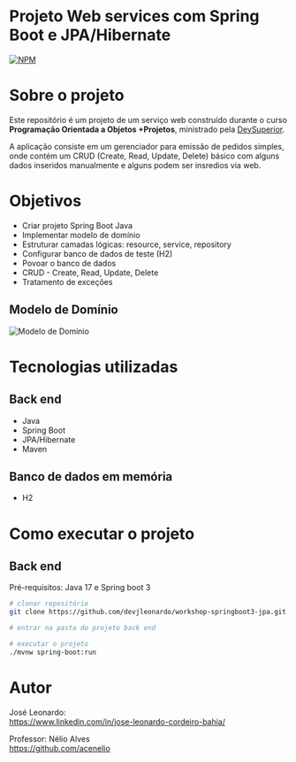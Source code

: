# Projeto Web services com Spring Boot e JPA/Hibernate
[![NPM](https://img.shields.io/bower/l/react)](https://github.com/devjleonardo/workshop-springboot3-jpa/blob/main/LICENSE)

# Sobre o projeto

Este repositório é um projeto de um serviço web construído durante o curso **Programação Orientada a Objetos +Projetos**, ministrado pela [DevSuperior](https://devsuperior.com "Site da DevSuperior").

A aplicação consiste em um gerenciador para emissão de pedidos simples, onde contém um CRUD (Create, Read, Update, Delete) básico com alguns dados inseridos manualmente e alguns podem ser insredios via web.

# Objetivos
- Criar projeto Spring Boot Java
- Implementar modelo de domínio
- Estruturar camadas lógicas: resource, service, repository
- Configurar banco de dados de teste (H2)
- Povoar o banco de dados
- CRUD - Create, Read, Update, Delete
- Tratamento de exceções

## Modelo de Domínio
![Modelo de Domínio](https://raw.githubusercontent.com/devjleonardo/assets/main/workshop-springboot3-jpa/Modelo%20de%20Dom%C3%ADnio.png)

# Tecnologias utilizadas
## Back end
- Java
- Spring Boot
- JPA/Hibernate
- Maven

## Banco de dados em memória
- H2

# Como executar o projeto

## Back end
Pré-requisitos: Java 17 e Spring boot 3

```bash
# clonar repositório
git clone https://github.com/devjleonardo/workshop-springboot3-jpa.git

# entrar na pasta do projeto back end

# executar o projeto
./mvnw spring-boot:run
```

# Autor

José Leonardo: <br/>
https://www.linkedin.com/in/jose-leonardo-cordeiro-bahia/

Professor: Nélio Alves <br/>
https://github.com/acenelio
